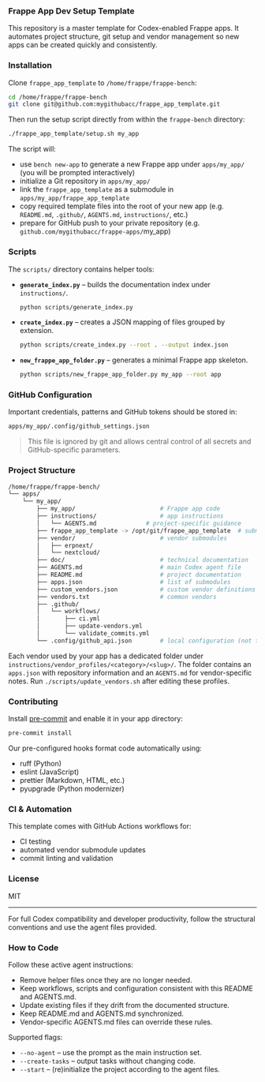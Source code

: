 ### Frappe App Dev Setup Template

This repository is a master template for Codex-enabled Frappe apps. It automates project structure, git setup and vendor management so new apps can be created quickly and consistently.

### Installation

Clone `frappe_app_template` to `/home/frappe/frappe-bench`:

```bash
cd /home/frappe/frappe-bench
git clone git@github.com:mygithubacc/frappe_app_template.git
```

Then run the setup script directly from within the `frappe-bench` directory:

```bash
./frappe_app_template/setup.sh my_app
```

The script will:

* use `bench new-app` to generate a new Frappe app under `apps/my_app/` (you will be prompted interactively)
* initialize a Git repository in `apps/my_app/`
* link the `frappe_app_template` as a submodule in `apps/my_app/frappe_app_template`
* copy required template files into the root of your new app (e.g. `README.md`, `.github/`, `AGENTS.md`, `instructions/`, etc.)
* prepare for GitHub push to your private repository (e.g. `github.com/mygithubacc/frappe-apps/`my\_app)

### Scripts

The `scripts/` directory contains helper tools:

* **`generate_index.py`** – builds the documentation index under `instructions/`.
  ```bash
  python scripts/generate_index.py
  ```
* **`create_index.py`** – creates a JSON mapping of files grouped by extension.
  ```bash
  python scripts/create_index.py --root . --output index.json
  ```
* **`new_frappe_app_folder.py`** – generates a minimal Frappe app skeleton.
  ```bash
  python scripts/new_frappe_app_folder.py my_app --root app
  ```


### GitHub Configuration

Important credentials, patterns and GitHub tokens should be stored in:

```bash
apps/my_app/.config/github_settings.json
```

> This file is ignored by git and allows central control of all secrets and GitHub-specific parameters.

### Project Structure

```bash
/home/frappe/frappe-bench/
└── apps/
    └── my_app/
        ├── my_app/                        # Frappe app code
        ├── instructions/                  # app instructions
        │   └── AGENTS.md              # project-specific guidance
        ├── frappe_app_template -> /opt/git/frappe_app_template  # submodule link
        ├── vendor/                        # vendor submodules
        │   ├── erpnext/
        │   └── nextcloud/
        ├── doc/                           # technical documentation
        ├── AGENTS.md                      # main Codex agent file
        ├── README.md                      # project documentation
        ├── apps.json                      # list of submodules
        ├── custom_vendors.json            # custom vendor definitions
        ├── vendors.txt                    # common vendors
        ├── .github/
        │   └── workflows/
        │       ├── ci.yml
        │       ├── update-vendors.yml
        │       └── validate_commits.yml
        └── .config/github_api.json        # local configuration (not tracked)
```

Each vendor used by your app has a dedicated folder under `instructions/vendor_profiles/<category>/<slug>/`.
The folder contains an `apps.json` with repository information and an `AGENTS.md` for vendor-specific notes.
Run `./scripts/update_vendors.sh` after editing these profiles.

### Contributing

Install [pre-commit](https://pre-commit.com/) and enable it in your app directory:

```bash
pre-commit install
```

Our pre-configured hooks format code automatically using:

* ruff (Python)
* eslint (JavaScript)
* prettier (Markdown, HTML, etc.)
* pyupgrade (Python modernizer)

### CI & Automation

This template comes with GitHub Actions workflows for:

* CI testing
* automated vendor submodule updates
* commit linting and validation

### License

MIT

---

For full Codex compatibility and developer productivity, follow the structural conventions and use the agent files provided.

### How to Code

Follow these active agent instructions:

- Remove helper files once they are no longer needed.
- Keep workflows, scripts and configuration consistent with this README and AGENTS.md.
- Update existing files if they drift from the documented structure.
- Keep README.md and AGENTS.md synchronized.
- Vendor-specific AGENTS.md files can override these rules.

Supported flags:

- `--no-agent` – use the prompt as the main instruction set.
- `--create-tasks` – output tasks without changing code.
- `--start` – (re)initialize the project according to the agent files.

